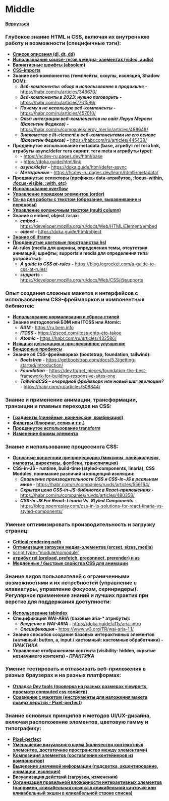 # Middle

#### [Вернуться](../HTML_CSS.md)

### Глубокое знание HTML и CSS, включая их внутреннюю работу и возможности (специфичные тэги):

- [**Список описания (dl, dt, dd)**](https://doka.guide/html/dl-dd-dt)
- [**Использование source-тегов в медиа-элементах (video, audio)**](https://doka.guide/html/source)
- [**Вариативные шрифты (absolem)**](https://vc.ru/design/263111-variativnye-shrifty-chto-eto-i-kak-ispolzovat)
- [**CSS-imports**](https://doka.guide/css/import)
- **Знание веб-компонентов (темплейты, скоупы, изоляция, Shadow DOM):**
  - **_Веб-компоненты: обзор и использование в продакшне -_** https://habr.com/ru/articles/346670/
  - **_Веб-компоненты в 2023: нужно поговорить -_** https://habr.com/ru/articles/761586/
  - **_Почему я не использую веб-компоненты -_** https://habr.com/ru/articles/457010/
  - **_Опыт интеграции веб-компонентов на сайт Леруа Мерлен (Валентин Федяков) -_** https://habr.com/ru/companies/leroy_merlin/articles/488648/
  - **_Знакомство с lit-element и веб-компонентами на его основе (Валентин Федяков) -_** https://habr.com/ru/articles/445438/
- **Продвинутое использование metadata (base, атрибут rel тега link, атрибуты async/defer тега скрипт, теги meta и атрибуты type):**
  - **_<base> -_** https://hcdev-ru.pages.dev/html/base
  - **_<link> -_** https://doka.guide/html/link
  - **_async/defer -_** https://doka.guide/html/defer-async
  - **_Метаданные -_** https://hcdev-ru.pages.dev/learn/html5/metadata/
- [**Продвинутые селекторы (префиксы data-атрибутов, :focus-within, :focus-visible, :with, etc)**](https://www.dev-notes.ru/articles/guide-supported-modern-css-pseudo-class-selectors)
- [**Использование overflow**](https://doka.guide/css/overflow)
- [**Управление порядком элементов (order)**](https://developer.mozilla.org/ru/docs/Web/CSS/order)
- [**Св-ва для работы с текстом (обрезание, выравнивание и переносы)**](https://itchief.ru/html-and-css/text-wrap)
- [**Управление колоночным текстом (multi column)**](https://habr.com/ru/companies/microsoft/articles/143158/)
- **Знание о embed, object тэгах:**
  - **_embed -_** https://developer.mozilla.org/ru/docs/Web/HTML/Element/embed
  - **_object -_** https://doka.guide/html/object
- [**Знание об iframe**](https://habr.com/ru/articles/488516/)
- [**Продвинутые цветовые пространства hsl**](https://habr.com/ru/articles/496768/)
- **At-rules (media для ширины, определения темы, отсутствия анимаций; шрифты; supports и media для определения типа устройства):**
  - **_A guide to CSS at-rules -_** https://blog.logrocket.com/a-guide-to-css-at-rules/
  - **_supports -_** https://developer.mozilla.org/ru/docs/Web/CSS/@supports

### Опыт создания сложных макетов и интерфейсов с использованием CSS-фреймворков и компонентных библиотек:

- [**Использование нормализации и сброса стилей**](https://habr.com/ru/companies/htmlacademy/articles/342052/)
- **Знание методологий БЭМ или ITCSS или Atomic:**
  - **_БЭМ -_** https://ru.bem.info
  - **_ITCSS -_** https://ziscod.com/itcss-chto-eto-takoe
  - **_Atomic -_** https://habr.com/ru/articles/432586/
- [**Изящная деградация и прогрессивное улучшение**](https://habr.com/ru/articles/157115/)
- [**Вендорные префиксы**](https://doka.guide/css/vendor-prefixes)
- **Знание об CSS-фреймворках (bootstrap, foundation, tailwind):**
  - **_Bootstrap -_** https://getbootstrap.com/docs/5.3/getting-started/introduction/
  - **_Foundation -_** https://dev.to/get_pieces/foundation-the-best-framework-for-building-responsive-sites-one
  - **_TailwindCSS – очередной фреймворк или новый шаг эволюции? -_** https://habr.com/ru/articles/508844/

### Знание и применение анимации, трансформации, транзиции и плавных переходов на CSS:

- [**Градиенты (линейные, конические, комбинация)**](https://developer.mozilla.org/ru/docs/Web/CSS/CSS_images/Using_CSS_gradients)
- [**Фильтры (блюринг, сепия и т.п.)**](https://doka.guide/css/filter-functions)
- [**Продвинутое использование transform**](https://htmlacademy.ru/blog/css/css-transform)
- [**Изменение формы элемента**](https://webref.ru/course/css-advanced/transform)

### Знание и использование процессинга CSS:

- [**Основные концепции препроцессоров (миксины, плейсхолдеры, импорты, директивы, фолбеки, транспиляция)**](https://dan-it.gitlab.io/fe-book/advanced_frontend/lesson10_preprocessors/preprocessors.html)
- **CSS-in-JS - runtime, build-time (styled-components, linaria), CSS Modules, понимание различий и концепций изоляции:**
  - **_Сравнение производительности CSS и CSS-in-JS в реальном мире -_** https://habr.com/ru/companies/ruvds/articles/556164/
  - **_Скрытая цена CSS-in-JS-библиотек в React-приложениях -_** https://habr.com/ru/companies/ruvds/articles/480358/
  - **_CSS-In-JS For React: Linaria Vs. Styled Components -_** https://blog.openreplay.com/css-in-js-solutions-for-react-linaria-vs-styled-components/

### Умение оптимизировать производительность и загрузку страниц:

- [**Critical rendering path**](https://developer.mozilla.org/ru/docs/Web/Performance/Critical_rendering_path)
- [**Оптимизация загрузки медиа-элементов (srcset, sizes, media)**](https://developer.mozilla.org/ru/docs/Learn/HTML/Multimedia_and_embedding/Responsive_images)
- [script type=”module/nomodule”](https://habr.com/ru/companies/raiffeisenbank/articles/473994/)
- [**атрибут rel (preload, prefetch, preconnect, prerender) и as**](https://habr.com/ru/articles/445264/)
- [**Медленные / быстрые свойства CSS для анимации**](https://blog.hubspot.com/website/animation-timing-function)

### Знание видов пользователей с ограниченными возможностями и их потребностей (управление с клавиатуры, управление фокусом, скринридеры). Регулярное применение знаний и лучших практик при верстке для поддержания доступности:

- [**Использование tabindex**](https://doka.guide/html/tabindex)
- **Спецификация WAI-ARIA (базовые aria-\* атрибуты):**
  - **_Введение в WAI-ARIA -_** https://doka.guide/a11y/aria-intro
  - **_Спецификация -_** https://www.w3.org/TR/wai-aria-1.1/
- **Знание способов создания базовых интерактивных элементов (нативный: button, a, input / кастомный: кастомные обработчики) - _ПРАКТИКА_**
- **Управление отображением контента (visibility: hidden, скрытие незначимого контента) - _ПРАКТИКА_**

### Умение тестировать и отлаживать веб-приложения в разных браузерах и на разных платформах:

- [**Отладка Dev tools (проверка на разных размерах viewports, просмотр computed css свойств)**](https://developer.mozilla.org/ru/docs/Learn/CSS/Building_blocks/Debugging_CSS)
- [**Сравнение с макетом (инструменты для наложения макета поверх верстки - Pixel-perfect)**](https://habr.com/ru/companies/yandex_praktikum/articles/772744/)

### Знание основных принципов и методов UI/UX-дизайна, включая расположение элементов, цветовую гамму и типографику:

- [**Pixel-perfect**](https://doka.guide/css/pixel-perfect)
- [**Уменьшение визуального шума (количество контекстных элементов, достаточное пространство между элементами)**](https://ux.pub/editorial/riedizain-spokeo-umienshaiem-vizualnyi-shum-dlia-luchshiegho-ux-20c8)
- [**Композиция элементов (составление контейнеров из компонентов)**](https://vc.ru/design/402778-kompoziciya-v-veb-dizayne-kak-primenyat-pravila-na-praktike)
- [**Выделение значимой информации (подсветка, акцентирование, анимации, изоляция)**](https://studfile.net/preview/423781/page:6/)
- [**Визуализация действий (загрузки, изменения)**](https://vc.ru/design/745749-ux-pattern-vizualizaciya-zagruzki-dannyh-loader-spin-progress-skeleton-kogda-i-kak-ispolzovat)
- [**Организация правильной вложенности интерактивных элементов (например, кликабельная ссылка в кликабельной карточке или кликабельный экшен в кликабельной строке списка)**](https://vc.ru/u/22269-aleksandr-shulepov/881903-interaktivnye-elementy-v-veb-dizayne-dobavlenie-animacii-i-vizualnogo-interesa)
